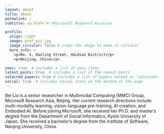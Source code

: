 ```yaml
---
layout: about
title: about
permalink: /
subtitle: <a href='#'>Microsoft Research Asia</a>

profile:
  align: right
  image: prof_pic.jpg
  image_circular: false # crops the image to make it circular
  more_info: >
    <p>No. 5, Danling Street, Haidian District</p>
    <p>Beijing, China</p>

news: true  # includes a list of news items
latest_posts: true  # includes a list of the newest posts
selected_papers: true # includes a list of papers marked as "selected={true}"
social: true  # includes social icons at the bottom of the page
---
```


Bei Liu is a senior researcher in Multimodal Computing (MMC) Group, Microsoft Research Asia, Beijing. Her current research directions include multi-modality learning, vision-language pre-training, AI creation, and Embodied AI. Before joining Microsoft, she received her Ph.D. and master’s degree from the Department of Social Informatics, Kyoto University of Japan. She received a bachelor’s degree from the Institute of Software, Nanjing University, China.
